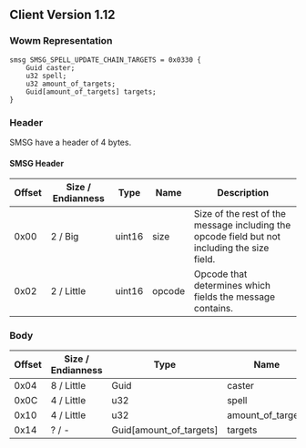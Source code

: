 ## Client Version 1.12

### Wowm Representation
```rust,ignore
smsg SMSG_SPELL_UPDATE_CHAIN_TARGETS = 0x0330 {
    Guid caster;    
    u32 spell;    
    u32 amount_of_targets;    
    Guid[amount_of_targets] targets;    
}
```
### Header
SMSG have a header of 4 bytes.

#### SMSG Header
| Offset | Size / Endianness | Type   | Name   | Description |
| ------ | ----------------- | ------ | ------ | ----------- |
| 0x00   | 2 / Big           | uint16 | size   | Size of the rest of the message including the opcode field but not including the size field.|
| 0x02   | 2 / Little        | uint16 | opcode | Opcode that determines which fields the message contains.|
### Body
| Offset | Size / Endianness | Type | Name | Description |
| ------ | ----------------- | ---- | ---- | ----------- |
| 0x04 | 8 / Little | Guid | caster |  |
| 0x0C | 4 / Little | u32 | spell |  |
| 0x10 | 4 / Little | u32 | amount_of_targets |  |
| 0x14 | ? / - | Guid[amount_of_targets] | targets |  |

